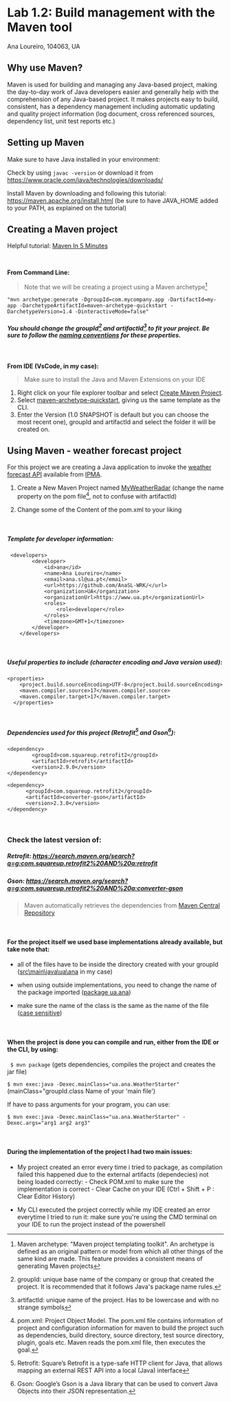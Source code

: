 # Lab 1.2: Build management with the Maven tool

Ana Loureiro, 104063, UA


## Why use Maven? 

Maven is used for building and managing any Java-based project, making the day-to-day work of Java developers easier and generally help with the comprehension of any Java-based project. It makes projects easy to build, consistent, has a dependency management including automatic updating and quality project information (log document, cross referenced sources, dependency list, unit test reports etc.)

## Setting up Maven

Make sure to have Java installed in your environment:

Check by using  ```javac -version``` or download it from https://www.oracle.com/java/technologies/downloads/

Install Maven by downloading and following this tutorial: https://maven.apache.org/install.html  (be sure to have JAVA_HOME added to your PATH, as explained on the tutorial)


## Creating a Maven project

Helpful tutorial: [Maven In 5 Minutes](https://maven.apache.org/guides/getting-started/maven-in-five-minutes.html)

<br>

**From Command Line:**

> Note that we will be creating a project using a Maven archetype[^1] 

```"mvn archetype:generate -DgroupId=com.mycompany.app -DartifactId=my-app -DarchetypeArtifactId=maven-archetype-quickstart -DarchetypeVersion=1.4 -DinteractiveMode=false"```

##### You should change the groupId[^2] and artifactId[^3] to fit your project. Be sure to follow the [naming conventions](https://maven.apache.org/guides/mini/guide-naming-conventions.html) for these properties.
<br>

**From IDE (VsCode, in my case):**

> Make sure to install the Java and Maven Extensions on your IDE

1. Right click on your file explorer toolbar and select <ins>Create Maven Project</ins>.<br>
2. Select <ins>maven-archetype-quickstart</ins>, giving us the same template as the CLI.<br>
3. Enter the Version (1.0 SNAPSHOT is default but you can choose the most recent one), groupId and artifactId and select the folder it will be created on.


## Using Maven - weather forecast project

For this project we are creating a Java application to invoke the [weather forecast API](http://api.ipma.pt) available from [IPMA](https://www.ipma.pt/pt/index.html).

1. Create a New Maven Project named <ins>MyWeatherRadar</ins> (change the name property on the pom file[^4], not to confuse with artifactId)

2. Change some of the Content of the pom.xml to your liking

<br>

##### **Template for developer information:**

```
 <developers>
        <developer>
            <id>ana</id>
            <name>Ana Loureiro</name>
            <email>ana.sl@ua.pt</email>
            <url>https://github.com/AnaSL-WRK/</url>
            <organization>UA</organization>
            <organizationUrl>https://www.ua.pt</organizationUrl>
            <roles>
                <role>developer</role>
            </roles>
            <timezone>GMT+1</timezone>
        </developer>
    </developers>
```

<br>

##### **Useful properties to include (character encoding and Java version used):**

```
<properties>
    <project.build.sourceEncoding>UTF-8</project.build.sourceEncoding>
    <maven.compiler.source>17</maven.compiler.source>
    <maven.compiler.target>17</maven.compiler.target>
  </properties>
```
<br>

##### **Dependencies used for this project (Retrofit[^5] and Gson[^6]):**

```
<dependency>
	    <groupId>com.squareup.retrofit2</groupId>
	    <artifactId>retrofit</artifactId>
	    <version>2.9.0</version>
</dependency>  

<dependency>  
      <groupId>com.squareup.retrofit2</groupId>
      <artifactId>converter-gson</artifactId>
      <version>2.3.0</version>
</dependency>
```
<br>

### Check the latest version of:

##### Retrofit: https://search.maven.org/search?q=g:com.squareup.retrofit2%20AND%20a:retrofit

##### Gson: https://search.maven.org/search?q=g:com.squareup.retrofit2%20AND%20a:converter-gson

> Maven automatically retrieves the dependencies from [Maven Central Repository](https://search.maven.org)

<br>

#### For the project itself we used base implementations already available, but take note that:

- all of the files have to be inside the directory created with your groupId (<ins>src\main\java\ua\ana</ins> in my case)

- when using outside implementations, you need to change the name of the package imported (<ins>package ua.ana</ins>)

- make sure the name of the class is the same as the name of the file (<ins>case sensitive</ins>)

<br>

#### When the project is done you can compile and run, either from the IDE or the CLI, by using:

``` $ mvn package```       (gets dependencies, compiles the project and creates the jar file)

```$ mvn exec:java -Dexec.mainClass="ua.ana.WeatherStarter"```  (mainClass="groupId.class Name of your 'main file')


If have to pass arguments for your program, you can use:

```$ mvn exec:java -Dexec.mainClass="ua.ana.WeatherStarter" -Dexec.args="arg1 arg2 arg3"```

<br>

#### During the implementation of the project I had two main issues:

- My project created an error every time i tried to package, as compilation failed
    this happened due to the external artifacts (dependecies) not being loaded correctly:
        - Check POM.xml to make sure the implementation is correct
        - Clear Cache on your IDE (Ctrl + Shift + P : Clear Editor History)

- My CLI executed the project correctly while my IDE created an error everytime I tried to run it:
    make sure you're using the CMD terminal on your IDE to run the project instead of the powershell



[^1]: Maven archetype: "Maven project templating toolkit". An archetype is defined as an original pattern or model from which all other things of the same kind are made. This feature provides a consistent means of generating Maven projects

[^2]: groupId: unique base name of the company or group that created the project. It is recommended that it follows Java's package name rules.

[^3]: artifactId: unique name of the project. Has to be lowercase and with no strange symbols

[^4]: pom.xml: Project Object Model. The pom.xml file contains information of project and configuration information for maven to build the project such as dependencies, build directory, source directory, test source directory, plugin, goals etc. Maven reads the pom.xml file, then executes the goal.

[^5]: Retrofit: Square’s Retrofit is a type-safe HTTP client for Java, that allows mapping an external REST API into a local (Java) interface

[^6]: Gson: Google’s Gson is a Java library that can be used to convert Java Objects into their JSON representation.







